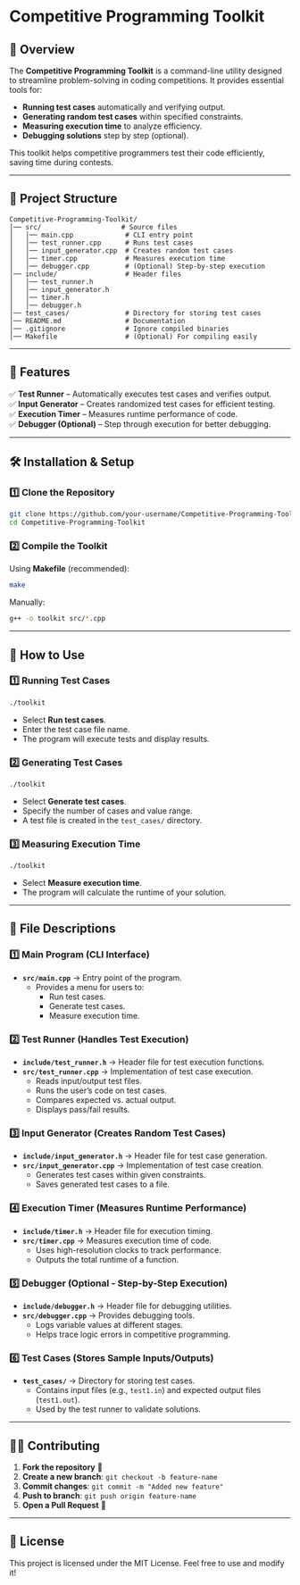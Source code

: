 # Competitive Programming Toolkit

## 📌 Overview
The **Competitive Programming Toolkit** is a command-line utility designed to streamline problem-solving in coding competitions. It provides essential tools for:
- **Running test cases** automatically and verifying output.
- **Generating random test cases** within specified constraints.
- **Measuring execution time** to analyze efficiency.
- **Debugging solutions** step by step (optional).

This toolkit helps competitive programmers test their code efficiently, saving time during contests.

---

## 📂 Project Structure
```
Competitive-Programming-Toolkit/
│── src/                    # Source files
│   │── main.cpp             # CLI entry point
│   │── test_runner.cpp      # Runs test cases
│   │── input_generator.cpp  # Creates random test cases
│   │── timer.cpp            # Measures execution time
│   │── debugger.cpp         # (Optional) Step-by-step execution
│── include/                 # Header files
│   │── test_runner.h
│   │── input_generator.h
│   │── timer.h
│   │── debugger.h
│── test_cases/              # Directory for storing test cases
│── README.md                # Documentation
│── .gitignore               # Ignore compiled binaries
│── Makefile                 # (Optional) For compiling easily
```

---

## 🚀 Features
✅ **Test Runner** – Automatically executes test cases and verifies output.  
✅ **Input Generator** – Creates randomized test cases for efficient testing.  
✅ **Execution Timer** – Measures runtime performance of code.  
✅ **Debugger (Optional)** – Step through execution for better debugging.  

---

## 🛠 Installation & Setup
### 1️⃣ Clone the Repository
```sh
git clone https://github.com/your-username/Competitive-Programming-Toolkit.git
cd Competitive-Programming-Toolkit
```

### 2️⃣ Compile the Toolkit
Using **Makefile** (recommended):
```sh
make
```
Manually:
```sh
g++ -o toolkit src/*.cpp
```

---

## 🔧 How to Use
### **1️⃣ Running Test Cases**
```sh
./toolkit
```
- Select **Run test cases**.
- Enter the test case file name.
- The program will execute tests and display results.

### **2️⃣ Generating Test Cases**
```sh
./toolkit
```
- Select **Generate test cases**.
- Specify the number of cases and value range.
- A test file is created in the `test_cases/` directory.

### **3️⃣ Measuring Execution Time**
```sh
./toolkit
```
- Select **Measure execution time**.
- The program will calculate the runtime of your solution.

---

## 📜 File Descriptions
### **1️⃣ Main Program (CLI Interface)**
- **`src/main.cpp`** → Entry point of the program.
  - Provides a menu for users to:
    - Run test cases.
    - Generate test cases.
    - Measure execution time.

### **2️⃣ Test Runner (Handles Test Execution)**
- **`include/test_runner.h`** → Header file for test execution functions.
- **`src/test_runner.cpp`** → Implementation of test case execution.
  - Reads input/output test files.
  - Runs the user’s code on test cases.
  - Compares expected vs. actual output.
  - Displays pass/fail results.

### **3️⃣ Input Generator (Creates Random Test Cases)**
- **`include/input_generator.h`** → Header file for test case generation.
- **`src/input_generator.cpp`** → Implementation of test case creation.
  - Generates test cases within given constraints.
  - Saves generated test cases to a file.

### **4️⃣ Execution Timer (Measures Runtime Performance)**
- **`include/timer.h`** → Header file for execution timing.
- **`src/timer.cpp`** → Measures execution time of code.
  - Uses high-resolution clocks to track performance.
  - Outputs the total runtime of a function.

### **5️⃣ Debugger (Optional - Step-by-Step Execution)**
- **`include/debugger.h`** → Header file for debugging utilities.
- **`src/debugger.cpp`** → Provides debugging tools.
  - Logs variable values at different stages.
  - Helps trace logic errors in competitive programming.

### **6️⃣ Test Cases (Stores Sample Inputs/Outputs)**
- **`test_cases/`** → Directory for storing test cases.
  - Contains input files (e.g., `test1.in`) and expected output files (`test1.out`).
  - Used by the test runner to validate solutions.

---

## 👨‍💻 Contributing
1. **Fork the repository** 🍴
2. **Create a new branch**: `git checkout -b feature-name`
3. **Commit changes**: `git commit -m "Added new feature"`
4. **Push to branch**: `git push origin feature-name`
5. **Open a Pull Request** 🚀

---

## 📜 License
This project is licensed under the MIT License. Feel free to use and modify it!

